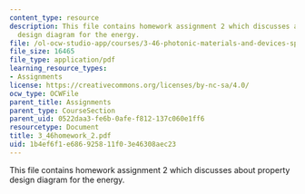```yaml
---
content_type: resource
description: This file contains homework assignment 2 which discusses about property
  design diagram for the energy.
file: /ol-ocw-studio-app/courses/3-46-photonic-materials-and-devices-spring-2006/1b4ef6f1e686925811f03e46308aec23_3_46homework_2.pdf
file_size: 16465
file_type: application/pdf
learning_resource_types:
- Assignments
license: https://creativecommons.org/licenses/by-nc-sa/4.0/
ocw_type: OCWFile
parent_title: Assignments
parent_type: CourseSection
parent_uid: 0522daa3-fe6b-0afe-f812-137c060e1ff6
resourcetype: Document
title: 3_46homework_2.pdf
uid: 1b4ef6f1-e686-9258-11f0-3e46308aec23
---
```

This file contains homework assignment 2 which discusses about property design diagram for the energy.